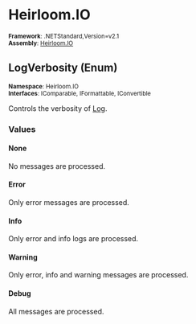 # Heirloom.IO

<small>**Framework**: .NETStandard,Version=v2.1</small>  
<small>**Assembly**: [Heirloom.IO](../Heirloom.IO/Heirloom.IO.md)</small>  

## LogVerbosity (Enum)
<small>**Namespace**: Heirloom.IO</small>  
<small>**Interfaces**: IComparable, IFormattable, IConvertible</small>  

Controls the verbosity of [Log](Heirloom.IO.Log.md).

### Values

#### None
<member name="F:Heirloom.IO.LogVerbosity.None">
  <summary>
            No messages are processed.
            </summary>
</member>

#### Error
<member name="F:Heirloom.IO.LogVerbosity.Error">
  <summary>
            Only error messages are processed.
            </summary>
</member>

#### Info
<member name="F:Heirloom.IO.LogVerbosity.Info">
  <summary>
            Only error and info logs are processed.
            </summary>
</member>

#### Warning
<member name="F:Heirloom.IO.LogVerbosity.Warning">
  <summary>
            Only error, info and warning messages are processed.
            </summary>
</member>

#### Debug
<member name="F:Heirloom.IO.LogVerbosity.Debug">
  <summary>
            All messages are processed.
            </summary>
</member>

